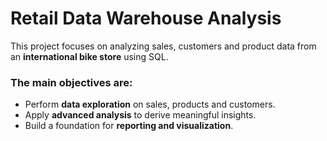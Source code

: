 # Retail Data Warehouse Analysis  

This project focuses on analyzing sales, customers and product data from an **international bike store** using SQL.

### The main objectives are:
- Perform **data exploration** on sales, products and customers.  
- Apply **advanced analysis** to derive meaningful insights.  
- Build a foundation for **reporting and visualization**.
